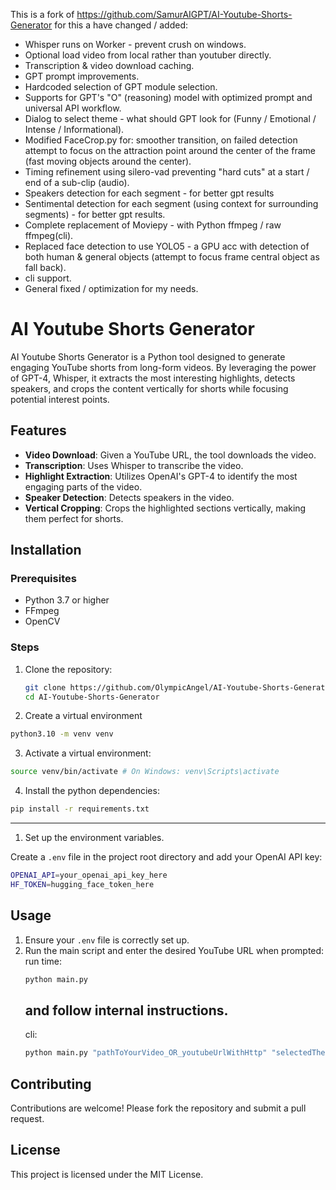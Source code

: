This is a fork of https://github.com/SamurAIGPT/AI-Youtube-Shorts-Generator for this a have changed / added:
- Whisper runs on Worker - prevent crush on windows.
- Optional load video from local rather than youtuber directly.
- Transcription & video download caching.
- GPT prompt improvements.
- Hardcoded selection of GPT module selection.
- Supports for GPT's "O" (reasoning) model with optimized prompt and universal API workflow.
- Dialog to select theme - what should GPT look for (Funny / Emotional / Intense / Informational).
- Modified FaceCrop.py for: smoother transition, on failed detection attempt to focus on the attraction point around the center of the frame (fast moving objects around the center).
- Timing refinement using silero-vad preventing "hard cuts" at a start / end of a sub-clip (audio).
- Speakers detection for each segment - for better gpt results
- Sentimental detection for each segment (using context for surrounding segments) - for better gpt results.
- Complete replacement of Moviepy - with Python ffmpeg / raw ffmpeg(cli).
- Replaced face detection to use YOLO5 - a GPU acc with detection of both human & general objects (attempt to focus frame central object as fall back).
- cli support.
- General fixed / optimization for my needs.


# AI Youtube Shorts Generator

AI Youtube Shorts Generator is a Python tool designed to generate engaging YouTube shorts from long-form videos. By leveraging the power of GPT-4, Whisper, it extracts the most interesting highlights, detects speakers, and crops the content vertically for shorts while focusing potential interest points.


## Features

- **Video Download**: Given a YouTube URL, the tool downloads the video.
- **Transcription**: Uses Whisper to transcribe the video.
- **Highlight Extraction**: Utilizes OpenAI's GPT-4 to identify the most engaging parts of the video.
- **Speaker Detection**: Detects speakers in the video.
- **Vertical Cropping**: Crops the highlighted sections vertically, making them perfect for shorts.

## Installation

### Prerequisites

- Python 3.7 or higher
- FFmpeg
- OpenCV

### Steps

1. Clone the repository:

   ```bash
   git clone https://github.com/OlympicAngel/AI-Youtube-Shorts-Generator.git
   cd AI-Youtube-Shorts-Generator
   ```

2. Create a virtual environment

```bash
python3.10 -m venv venv
```

3. Activate a virtual environment:

```bash
source venv/bin/activate # On Windows: venv\Scripts\activate
```

4. Install the python dependencies:

```bash
pip install -r requirements.txt
```

---

1. Set up the environment variables.

Create a `.env` file in the project root directory and add your OpenAI API key:

```bash
OPENAI_API=your_openai_api_key_here
HF_TOKEN=hugging_face_token_here
```

## Usage

1. Ensure your `.env` file is correctly set up.
2. Run the main script and enter the desired YouTube URL when prompted:
   run time:
   ```bash
   python main.py
   ```
   and follow internal instructions.
   ---
   cli:
    ```bash
   python main.py "pathToYourVideo_OR_youtubeUrlWithHttp" "selectedTheme(1-5)" "testMode(True/False)"
   ```

## Contributing

Contributions are welcome! Please fork the repository and submit a pull request.

## License

This project is licensed under the MIT License.
